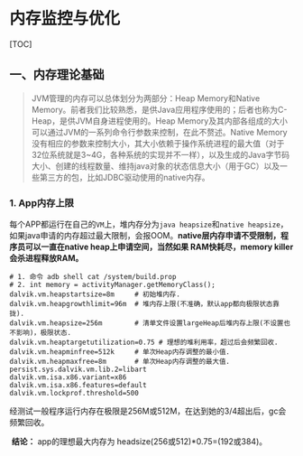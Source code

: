 # 内存监控与优化

[TOC]

## 一、内存理论基础

> JVM管理的内存可以总体划分为两部分：Heap Memory和Native Memory。前者我们比较熟悉，是供Java应用程序使用的；后者也称为C-Heap，是供JVM自身进程使用的。Heap Memory及其内部各组成的大小可以通过JVM的一系列命令行参数来控制，在此不赘述。Native Memory没有相应的参数来控制大小，其大小依赖于操作系统进程的最大值（对于32位系统就是3~4G，各种系统的实现并不一样），以及生成的Java字节码大小、创建的线程数量、维持java对象的状态信息大小（用于GC）以及一些第三方的包，比如JDBC驱动使用的native内存。

### 1. App内存上限

​	每个APP都运行在自己的`VM`上，堆内存分为`java heapsize`和`native heapsize`，如果java申请的内存超过最大限制，会报OOM。**native层内存申请不受限制，程序员可以一直在native heap上申请空间，当然如果 RAM快耗尽，memory killer会杀进程释放RAM。**

```shell
# 1. 命令 adb shell cat /system/build.prop 
# 2. int memory = activityManager.getMemoryClass();
dalvik.vm.heapstartsize=8m	   # 初始堆内存.
dalvik.vm.heapgrowthlimit=96m  # 堆内存上限(不准确，默认app都向极限状态靠拢).
dalvik.vm.heapsize=256m        # 清单文件设置largeHeap后堆内存上限(不设置也不影响)，极限状态.
dalvik.vm.heaptargetutilization=0.75 # 理想的堆利用率，超过后会频繁回收.
dalvik.vm.heapminfree=512k     # 单次Heap内存调整的最小值.
dalvik.vm.heapmaxfree=8m       # 单次Heap内存调整的最大值.
persist.sys.dalvik.vm.lib.2=libart
dalvik.vm.isa.x86.variant=x86
dalvik.vm.isa.x86.features=default
dalvik.vm.lockprof.threshold=500
```

​	经测试一般程序运行内存在极限是256M或512M，在达到她的3/4超出后，gc会频繁回收。

​	**结论：** app的理想最大内存为 headsize(256或512)*0.75=(192或384)。

